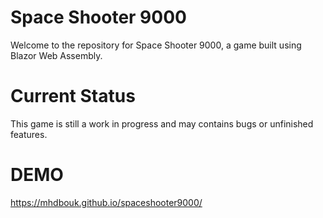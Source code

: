 # Space Shooter 9000
Welcome to the repository for Space Shooter 9000, a game built using Blazor Web Assembly.

# Current Status
This game is still a work in progress and may contains bugs or unfinished features.

# DEMO
https://mhdbouk.github.io/spaceshooter9000/